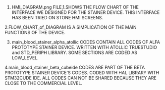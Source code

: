 1. HMI_DIAGRAM.png FILE,1.SHOWS THE FLOW CHART OF THE INTERFACE WE DESIGNED FOR THE STAINER DEVICE. THIS INTERFACE HAS BEEN TRIED ON STONE HMI SCREENS.


2.FLOW_CHART_of_DIAGRAM IS A SIMPLICATION OF THE MAIN FUNCTIONS OF THE DEVICE.


3. main_blood_stainer_alpha_atollic CODES CONTAIN ALL CODES OF ALFA PROTOTYPE STAINER DEVICE. WRITTEN WITH ATOLLIC TRUESTUDIO and STD_PERIPH LIBRARY. SOME SECTIONS ARE CODED AS LOW_LEVEL. 


4.main_blood_stainer_beta_cubeide CODES ARE PART OF THE BETA PROTOTYPE STAINER DEVICE'S CODES. CODED WITH HAL LIBRARY WITH STM32CUDE IDE. ALL CODES CAN NOT BE SHARED BECAUSE THEY ARE CLOSE TO THE COMMERCIAL LEVEL.
